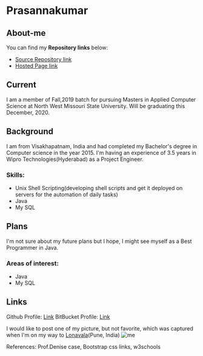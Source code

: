 # Prasannakumar

## About-me
You can find my **Repository links** below:
- [Source Repository link](https://github.com/prasu93/about-me)
- [Hosted Page link](https://prasu93.github.io/about-me/)

## Current
I am a member of Fall,2019 batch for pursuing Masters in Applied Computer Science at North West Missouri State University. Will be graduating this December, 2020.

## Background
I am from Visakhapatnam, India and had completed my Bachelor's degree in Computer science in the year 2015. I'm having an experience of 3.5 years in Wipro Technologies(Hyderabad) as a Project Engineer.

### Skills:
- Unix Shell Scripting(developing shell scripts and get it deployed on servers for the automation of daily tasks)
- Java
- My SQL

## Plans
I'm not sure about my future plans but I hope, I might see myself as a Best Programmer in Java.
### Areas of interest:
- Java
- My SQL

## Links
Github Profile: [Link](https://github.com/prasu93)
BitBucket Profile: [Link](https://bitbucket.org/prasu93/)




I would like to post one of my picture, but not favorite, which was captured when I'm on my way to [Lonavala](https://en.wikipedia.org/wiki/Lonavla)(Pune, India)
![me](ghost.jpg)




References:
Prof.Denise case, Bootstrap css links, w3schools
